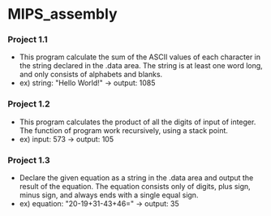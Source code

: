 # MIPS_assembly

### Project 1.1
* This program calculate the sum of the ASCII values of each character in the string declared in the .data area. The string is at least one word long, and only consists of alphabets and blanks.
* ex) string: "Hello World!"  ->  output: 1085

### Project 1.2
* This program calculates the product of all the digits of input of integer. The function of program work recursively, using a stack point.
* ex) input: 573  ->  output: 105

### Project 1.3
* Declare the given equation as a string in the .data area and output the result of the equation. The equation consists only of digits, plus sign, minus sign, and always ends with a single equal sign.
* ex) equation: "20-19+31-43+46=" ->  output: 35
